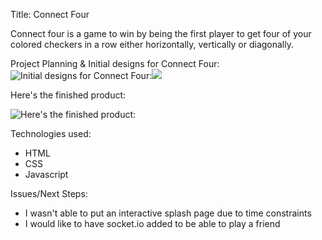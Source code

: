 Title: Connect Four

Connect four is a game to win by being the first player 
to get four of your colored checkers in a row 
either horizontally, vertically or diagonally.

Project Planning & Initial designs for Connect Four:
![Initial designs for Connect Four:](https://i.imgur.com/8SKYiZZ.png)![](https://i.imgur.com/7DVnIXJ.png)

Here's the finished product:

![Here's the finished product:](https://i.imgur.com/ZrNjHbw.png)

Technologies used: 
- HTML 
- CSS
- Javascript

Issues/Next Steps:
- I wasn't able to put an interactive splash page due to time constraints
- I would like to have socket.io added to be able to play a friend

